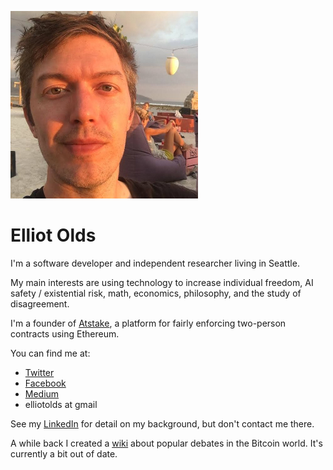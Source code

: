 ![me](mefb300.jpg)

# Elliot Olds

I'm a software developer and independent researcher living in Seattle.

My main interests are using technology to increase individual freedom, AI safety / existential risk, math, economics, philosophy, and the study of disagreement.

I'm a founder of [Atstake](https://atstake.net), a platform for fairly enforcing two-person contracts using Ethereum.

You can find me at:
- [Twitter](https://twitter.com/elliot_olds)
- [Facebook](https://www.facebook.com/elliotolds)
- [Medium](https://medium.com/@elliotolds)
- elliotolds at gmail

See my [LinkedIn](https://www.linkedin.com/in/elliotolds/) for detail on my background, but don't contact me there.


A while back I created a [wiki](https://bitcoindebates.miraheze.org) about popular debates in the Bitcoin world. It's currently a bit out of date.

